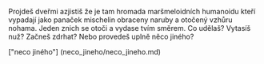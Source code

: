 Projdeš dveřmi azjistiš že je tam hromada maršmeloidních humanoidu 
kteří vypadají jako panaček mischelin obraceny naruby 
a otočený vzhůru nohama. Jeden znich se otoči a vydase tvím směrem.
Co udělaš? Vytasíš nuž? Začneš zdrhat?
Nebo provedeš uplně něco jiného?

["neco jiného"] (neco_jineho/neco_jineho.md)
